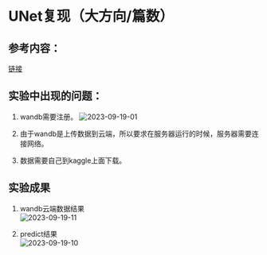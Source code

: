 # UNet复现（大方向/篇数）
## 参考内容：
[链接](https://github.com/milesial/Pytorch-UNet)  

## 实验中出现的问题：
1. wandb需要注册。
  ![2023-09-19-01](https://github.com/ZYJ-Group/Tanghy/assets/94824386/4e6de46e-471a-493b-a8f8-62d7d7d1f463)  

2. 由于wandb是上传数据到云端，所以要求在服务器运行的时候，服务器需要连接网络。   

3. 数据需要自己到kaggle上面下载。  


## 实验成果
1. wandb云端数据结果  
![2023-09-19-11](https://github.com/ZYJ-Group/Tanghy/assets/94824386/18095f1b-ce14-4cad-a4ba-dadc3c67e90b)  

2. predict结果  
![2023-09-19-10](https://github.com/ZYJ-Group/Tanghy/assets/94824386/1fbc2e7e-df03-4345-bfa9-39c8ba72d697)  
